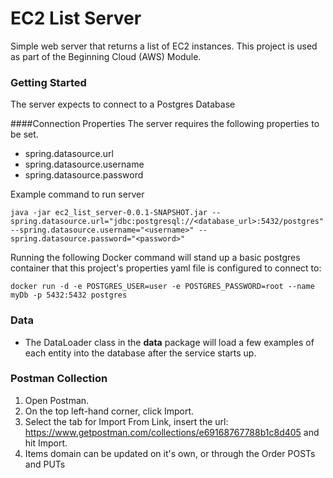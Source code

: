 # EC2 List Server
Simple web server that returns a list of EC2 instances. This project is used as part of the Beginning Cloud (AWS) Module.
### Getting Started

The server expects to connect to a Postgres Database

####Connection Properties
The server requires the following properties to be set.
* spring.datasource.url
* spring.datasource.username
* spring.datasource.password

Example command to run server
```
java -jar ec2_list_server-0.0.1-SNAPSHOT.jar --spring.datasource.url="jdbc:postgresql://<database_url>:5432/postgres" --spring.datasource.username="<username>" --spring.datasource.password="<password>"
```

Running the following Docker command will stand up a basic postgres container that this project's properties yaml file is configured to connect to:
```
docker run -d -e POSTGRES_USER=user -e POSTGRES_PASSWORD=root --name myDb -p 5432:5432 postgres
```

### Data

* The DataLoader class in the __data__ package will load a few examples of each entity into the database after the service starts up.

### Postman Collection
1. Open Postman.
2. On the top left-hand corner, click Import.
3. Select the tab for Import From Link, insert the url: https://www.getpostman.com/collections/e69168767788b1c8d405 and hit Import.
4. Items domain can be updated on it's own, or through the Order POSTs and PUTs
